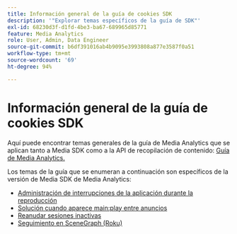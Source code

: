 ```yaml
---
title: Información general de la guía de cookies SDK
description: '"Explorar temas específicos de la guía de SDK"'
exl-id: 68230d3f-d1fd-4be3-ba67-689965d85771
feature: Media Analytics
role: User, Admin, Data Engineer
source-git-commit: b6df391016ab4b9095e3993808a877e3587f0a51
workflow-type: tm+mt
source-wordcount: '69'
ht-degree: 94%

---
```


# Información general de la guía de cookies SDK

Aquí puede encontrar temas generales de la guía de Media Analytics que se aplican tanto a Media SDK como a la API de recopilación de contenido: [Guía de Media Analytics.](/help/media-analytics-cookbook/media-analytics-cookbook.md)

Los temas de la guía que se enumeran a continuación son específicos de la versión de Media SDK de Media Analytics:

* [Administración de interrupciones de la aplicación durante la reproducción](/help/sdk-implement/cookbook/app-interrupts.md)
* [Solución cuando aparece main:play entre anuncios ](/help/sdk-implement/cookbook/fix-ad-play-ad.md)
* [Reanudar sesiones inactivas](/help/sdk-implement/cookbook/resuming-inactive.md)
* [Seguimiento en SceneGraph (Roku)](/help/sdk-implement/cookbook/sdk-track-scenegraph.md)
